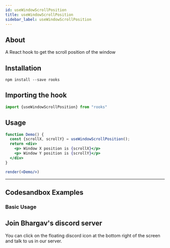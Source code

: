 ```yaml
---
id: useWindowScrollPosition
title: useWindowScrollPosition
sidebar_label: useWindowScrollPosition
---
```



    

## About

A React hook to get the scroll position of the window

[//]: # "Main"

## Installation

    npm install --save rooks

## Importing the hook

```javascript
import {useWindowScrollPosition} from "rooks"
```

## Usage

```jsx
function Demo() {
  const {scrollX, scrollY} = useWindowScrollPosition();  
  return <div>
    <p> Window X position is {scrollX}</p>
    <p> Window Y position is {scrollY}</p>
  </div>
}

render(<Demo/>)
```


---

## Codesandbox Examples

### Basic Usage    



## Join Bhargav's discord server
You can click on the floating discord icon at the bottom right of the screen and talk to us in our server.

